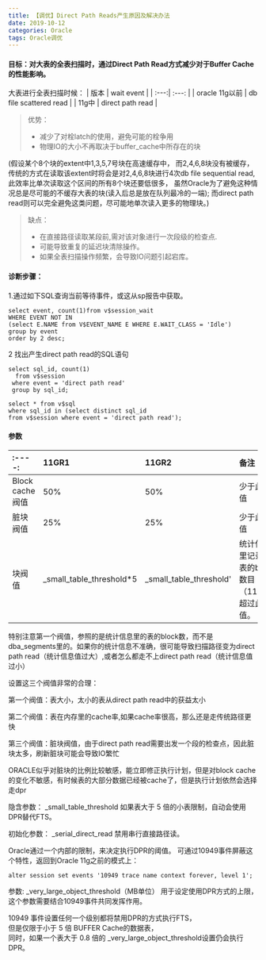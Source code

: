 ```yaml
---
title: 【调优】Direct Path Reads产生原因及解决办法  
date: 2019-10-12
categories: Oracle
tags: Oracle调优
---
```




#### 目标：对大表的全表扫描时，通过Direct Path Read方式减少对于Buffer Cache的性能影响。

大表进行全表扫描时候：
| 版本 | wait event |
| :---:| :---: |
| oracle 11g以前 |  db file scattered read |
| 11g中 | direct path read |

> 优势：
> * 减少了对栓latch的使用，避免可能的栓争用
> * 物理IO的大小不再取决于buffer_cache中所存在的块

(假设某个8个块的extent中1,3,5,7号块在高速缓存中，
而2,4,6,8块没有被缓存，传统的方式在读取该extent时将会是对2,4,6,8块进行4次db file sequential read,此效率比单次读取这个区间的所有8个块还要低很多，
虽然Oracle为了避免这种情况总是尽可能的不缓存大表的块(读入后总是放在队列最冷的一端);
而direct path read则可以完全避免这类问题，尽可能地单次读入更多的物理块。) 


> 缺点：
> * 在直接路径读取某段前,需对该对象进行一次段级的检查点.
> * 可能导致重复的延迟块清除操作。
> * 如果全表扫描操作频繁，会导致IO问题引起宕库。



#### 诊断步骤：
1.通过如下SQL查询当前等待事件，或这从sp报告中获取。 

```shell
select event, count(1)from v$session_wait 
WHERE EVENT NOT IN
(select E.NAME from V$EVENT_NAME E WHERE E.WAIT_CLASS = 'Idle') 
group by event 
order by 2 desc;
```

2 找出产生direct path read的SQL语句 

```shell
select sql_id, count(1)
  from v$session
 where event = 'direct path read'
 group by sql_id;

select * from v$sql
where sql_id in (select distinct sql_id
from v$session where event = 'direct path read');
```



#### 参数

| :----: | 11GR1 |  11GR2 |  备注  |
| :---- | :----- | :---- | :---- |
| Block cache阀值 | 50% | 50% | 少于此阀值 |
| 脏块阀值 | 25% | 25% | 少于此阀值 |
| 块阀值 | _small_table_threshold*5 | _small_table_threshold' | 统计信息里记录的表的block数目（11GR2)超过此阀值。 |

特别注意第一个阀值，参照的是统计信息里的表的block数，而不是dba_segments里的。如果你的统计信息不准确，很可能导致扫描路径变为direct path read（统计信息值过大）,或者怎么都走不上direct path read（统计信息值过小）

设置这三个阀值非常的合理：

第一个阀值：表大小，太小的表从direct path read中的获益太小

第二个阀值：表在内存里的cache率,如果cache率很高，那么还是走传统路径更快

第三个阀值：脏块阀值，由于direct path read需要出发一个段的检查点，因此脏块太多，刷新脏块可能会导致IO繁忙


ORACLE似乎对脏块的比例比较敏感，能立即修正执行计划，但是对block cache的变化不敏感，有时候表的大部分数据已经被cache了，但是执行计划依然会选择走dpr

隐含参数：
_small_table_threshold
如果表大于 5 倍的小表限制，自动会使用DPR替代FTS。

初始化参数： _serial_direct_read 
禁用串行直接路径读。

Oracle通过一个内部的限制，来决定执行DPR的阈值。
可通过10949事件屏蔽这个特性，返回到Oracle 11g之前的模式上： 

```shell
alter session set events '10949 trace name context forever, level 1';
```

参数: _very_large_object_threshold（MB单位）
用于设定使用DPR方式的上限，这个参数需要结合10949事件共同发挥作用。

10949 事件设置任何一个级别都将禁用DPR的方式执行FTS，  
但是仅限于小于 5 倍 BUFFER Cache的数据表，  
同时，如果一个表大于 0.8 倍的 _very_large_object_threshold设置仍会执行DPR。

